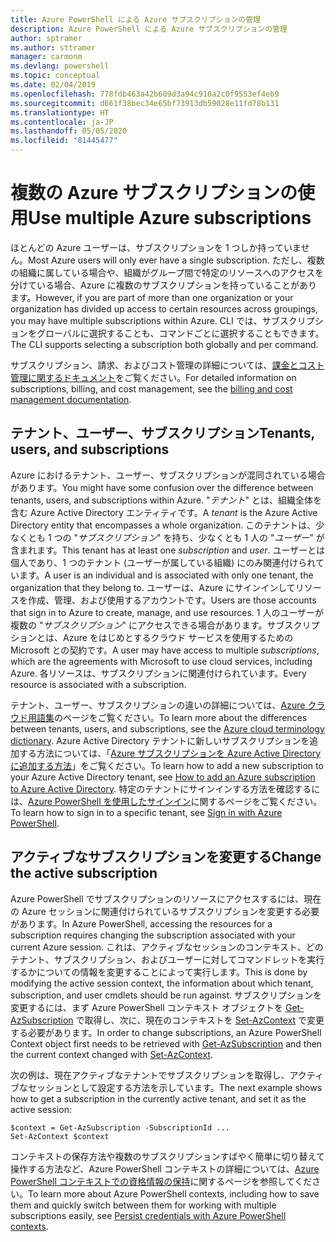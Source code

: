 ```yaml
---
title: Azure PowerShell による Azure サブスクリプションの管理
description: Azure PowerShell による Azure サブスクリプションの管理
author: sptramer
ms.author: sttramer
manager: carmonm
ms.devlang: powershell
ms.topic: conceptual
ms.date: 02/04/2019
ms.openlocfilehash: 778fdb463a42b609d3a94c910a2c0f9553ef4eb9
ms.sourcegitcommit: d661f38bec34e65bf73913db59028e11fd78b131
ms.translationtype: HT
ms.contentlocale: ja-JP
ms.lasthandoff: 05/05/2020
ms.locfileid: "81445477"
---
```

# <a name="use-multiple-azure-subscriptions"></a><span data-ttu-id="824ae-103">複数の Azure サブスクリプションの使用</span><span class="sxs-lookup"><span data-stu-id="824ae-103">Use multiple Azure subscriptions</span></span>

<span data-ttu-id="824ae-104">ほとんどの Azure ユーザーは、サブスクリプションを 1 つしか持っていません。</span><span class="sxs-lookup"><span data-stu-id="824ae-104">Most Azure users will only ever have a single subscription.</span></span> <span data-ttu-id="824ae-105">ただし、複数の組織に属している場合や、組織がグループ間で特定のリソースへのアクセスを分けている場合、Azure に複数のサブスクリプションを持っていることがあります。</span><span class="sxs-lookup"><span data-stu-id="824ae-105">However, if you are part of more than one organization or your organization has divided up access to certain resources across groupings, you may have multiple subscriptions within Azure.</span></span> <span data-ttu-id="824ae-106">CLI では、サブスクリプションをグローバルに選択することも、コマンドごとに選択することもできます。</span><span class="sxs-lookup"><span data-stu-id="824ae-106">The CLI supports selecting a subscription both globally and per command.</span></span>

<span data-ttu-id="824ae-107">サブスクリプション、請求、およびコスト管理の詳細については、[課金とコスト管理に関するドキュメント](/azure/billing/)をご覧ください。</span><span class="sxs-lookup"><span data-stu-id="824ae-107">For detailed information on subscriptions, billing, and cost management, see the [billing and cost management documentation](/azure/billing/).</span></span>

## <a name="tenants-users-and-subscriptions"></a><span data-ttu-id="824ae-108">テナント、ユーザー、サブスクリプション</span><span class="sxs-lookup"><span data-stu-id="824ae-108">Tenants, users, and subscriptions</span></span>

<span data-ttu-id="824ae-109">Azure におけるテナント、ユーザー、サブスクリプションが混同されている場合があります。</span><span class="sxs-lookup"><span data-stu-id="824ae-109">You might have some confusion over the difference between tenants, users, and subscriptions within Azure.</span></span> <span data-ttu-id="824ae-110">"_テナント_" とは、組織全体を含む Azure Active Directory エンティティです。</span><span class="sxs-lookup"><span data-stu-id="824ae-110">A _tenant_ is the Azure Active Directory entity that encompasses a whole organization.</span></span> <span data-ttu-id="824ae-111">このテナントは、少なくとも 1 つの "_サブスクリプション_" を持ち、少なくとも 1 人の "_ユーザー_" が含まれます。</span><span class="sxs-lookup"><span data-stu-id="824ae-111">This tenant has at least one _subscription_ and _user_.</span></span> <span data-ttu-id="824ae-112">ユーザーとは個人であり、1 つのテナント (ユーザーが属している組織) にのみ関連付けられています。</span><span class="sxs-lookup"><span data-stu-id="824ae-112">A user is an individual and is associated with only one tenant, the organization that they belong to.</span></span> <span data-ttu-id="824ae-113">ユーザーは、Azure にサインインしてリソースを作成、管理、および使用するアカウントです。</span><span class="sxs-lookup"><span data-stu-id="824ae-113">Users are those accounts that sign in to Azure to create, manage, and use resources.</span></span>
<span data-ttu-id="824ae-114">1 人のユーザーが複数の "_サブスクリプション_" にアクセスできる場合があります。サブスクリプションとは、Azure をはじめとするクラウド サービスを使用するための Microsoft との契約です。</span><span class="sxs-lookup"><span data-stu-id="824ae-114">A user may have access to multiple _subscriptions_, which are the agreements with Microsoft to use cloud services, including Azure.</span></span> <span data-ttu-id="824ae-115">各リソースは、サブスクリプションに関連付けられています。</span><span class="sxs-lookup"><span data-stu-id="824ae-115">Every resource is associated with a subscription.</span></span>

<span data-ttu-id="824ae-116">テナント、ユーザー、サブスクリプションの違いの詳細については、[Azure クラウド用語集](/azure/azure-glossary-cloud-terminology)のページをご覧ください。</span><span class="sxs-lookup"><span data-stu-id="824ae-116">To learn more about the differences between tenants, users, and subscriptions, see the [Azure cloud terminology dictionary](/azure/azure-glossary-cloud-terminology).</span></span>  <span data-ttu-id="824ae-117">Azure Active Directory テナントに新しいサブスクリプションを追加する方法については、「[Azure サブスクリプションを Azure Active Directory に追加する方法](/azure/active-directory/active-directory-how-subscriptions-associated-directory)」をご覧ください。</span><span class="sxs-lookup"><span data-stu-id="824ae-117">To learn how to add a new subscription to your Azure Active Directory tenant, see [How to add an Azure subscription to Azure Active Directory](/azure/active-directory/active-directory-how-subscriptions-associated-directory).</span></span>
<span data-ttu-id="824ae-118">特定のテナントにサインインする方法を確認するには、[Azure PowerShell を使用したサインイン](/powershell/azure/authenticate-azureps)に関するページをご覧ください。</span><span class="sxs-lookup"><span data-stu-id="824ae-118">To learn how to sign in to a specific tenant, see [Sign in with Azure PowerShell](/powershell/azure/authenticate-azureps).</span></span>

## <a name="change-the-active-subscription"></a><span data-ttu-id="824ae-119">アクティブなサブスクリプションを変更する</span><span class="sxs-lookup"><span data-stu-id="824ae-119">Change the active subscription</span></span>

<span data-ttu-id="824ae-120">Azure PowerShell でサブスクリプションのリソースにアクセスするには、現在の Azure セッションに関連付けられているサブスクリプションを変更する必要があります。</span><span class="sxs-lookup"><span data-stu-id="824ae-120">In Azure PowerShell, accessing the resources for a subscription requires changing the subscription associated with your current Azure session.</span></span>
<span data-ttu-id="824ae-121">これは、アクティブなセッションのコンテキスト、どのテナント、サブスクリプション、およびユーザーに対してコマンドレットを実行するかについての情報を変更することによって実行します。</span><span class="sxs-lookup"><span data-stu-id="824ae-121">This is done by modifying the active session context, the information about which tenant, subscription, and user cmdlets should be run against.</span></span>
<span data-ttu-id="824ae-122">サブスクリプションを変更するには、まず Azure PowerShell コンテキスト オブジェクトを [Get-AzSubscription](/powershell/module/az.accounts/get-azsubscription) で取得し、次に、現在のコンテキストを [Set-AzContext](/powershell/module/az.accounts/set-azcontext) で変更する必要があります。</span><span class="sxs-lookup"><span data-stu-id="824ae-122">In order to change subscriptions, an Azure PowerShell Context object first needs to be retrieved with [Get-AzSubscription](/powershell/module/az.accounts/get-azsubscription) and then the current context changed with [Set-AzContext](/powershell/module/az.accounts/set-azcontext).</span></span>

<span data-ttu-id="824ae-123">次の例は、現在アクティブなテナントでサブスクリプションを取得し、アクティブなセッションとして設定する方法を示しています。</span><span class="sxs-lookup"><span data-stu-id="824ae-123">The next example shows how to get a subscription in the currently active tenant, and set it as the active session:</span></span>

```powershell-interactive
$context = Get-AzSubscription -SubscriptionId ...
Set-AzContext $context
```

<span data-ttu-id="824ae-124">コンテキストの保存方法や複数のサブスクリプションすばやく簡単に切り替えて操作する方法など、Azure PowerShell コンテキストの詳細については、[Azure PowerShell コンテキストでの資格情報の保持](context-persistence.md)に関するページを参照してください。</span><span class="sxs-lookup"><span data-stu-id="824ae-124">To learn more about Azure PowerShell contexts, including how to save them and quickly switch between them for working with multiple subscriptions easily, see [Persist credentials with Azure PowerShell contexts](context-persistence.md).</span></span>
